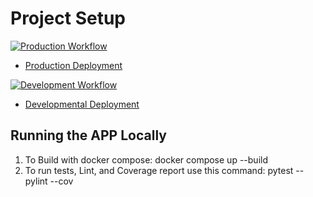 # Project Setup

[![Production Workflow](https://github.com/nadzeyakuzmitch/bank-account-app/actions/workflows/prod.yml/badge.svg)](https://github.com/nadzeyakuzmitch/bank-account-app/actions/workflows/prod.yml)

* [Production Deployment](https://bank-account-app-prod.herokuapp.com/)


[![Development Workflow](https://github.com/nadzeyakuzmitch/bank-account-app/actions/workflows/dev.yml/badge.svg)](https://github.com/nadzeyakuzmitch/bank-account-app/actions/workflows/dev.yml)

* [Developmental Deployment](https://bank-account-app-dev.herokuapp.com/)

## Running the APP Locally

1. To Build with docker compose:
   docker compose up --build
2. To run tests, Lint, and Coverage report use this command: pytest --pylint --cov